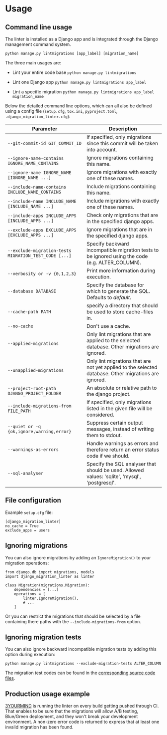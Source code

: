 # Usage

## Command line usage

The linter is installed as a Django app and is integrated through the Django management command system. 

`python manage.py lintmigrations [app_label] [migration_name]`

The three main usages are:

* Lint your entire code base
`python manage.py lintmigrations`

* Lint one Django app
`python manage.py lintmigrations app_label`

* Lint a specific migration
`python manage.py lintmigrations app_label migration_name`

Below the detailed command line options, which can all also be defined using a config file (`setup.cfg`, `tox.ini`, `pyproject.toml`, `.django_migration_linter.cfg`):

| Parameter                                             | Description                                                                                           |
|-------------------------------------------------------|-------------------------------------------------------------------------------------------------------|
| `--git-commit-id GIT_COMMIT_ID`                       | If specified, only migrations since this commit will be taken into account.                           |
| `--ignore-name-contains IGNORE_NAME_CONTAINS`         | Ignore migrations containing this name.                                                               |
| `--ignore-name IGNORE_NAME [IGNORE_NAME ...]`         | Ignore migrations with exactly one of these names.                                                    |
| `--include-name-contains INCLUDE_NAME_CONTAINS`       | Include migrations containing this name.                                                              |
| `--include-name INCLUDE_NAME [INCLUDE_NAME ...]`      | Include migrations with exactly one of these names.                                                   |
| `--include-apps INCLUDE_APPS [INCLUDE_APPS ...]`      | Check only migrations that are in the specified django apps.                                          |
| `--exclude-apps EXCLUDE_APPS [EXCLUDE_APPS ...]`      | Ignore migrations that are in the specified django apps.                                              |
| `--exclude-migration-tests MIGRATION_TEST_CODE [...]` | Specify backward incompatible migration tests to be ignored using the code (e.g. ALTER_COLUMN).       |
| `--verbosity or -v {0,1,2,3}`                         | Print more information during execution.                                                              |
| `--database DATABASE`                                 | Specify the database for which to generate the SQL. Defaults to *default*.                            |
| `--cache-path PATH`                                   | specify a directory that should be used to store cache-files in.                                      |
| `--no-cache`                                          | Don't use a cache.                                                                                    |
| `--applied-migrations`                                | Only lint migrations that are applied to the selected database. Other migrations are ignored.         |
| `--unapplied-migrations`                              | Only lint migrations that are not yet applied to the selected database. Other migrations are ignored. |
| `--project-root-path DJANGO_PROJECT_FOLDER`           | An absolute or relative path to the django project.                                                   |
| `--include-migrations-from FILE_PATH`                 | If specified, only migrations listed in the given file will be considered.                            |
| `--quiet or -q {ok,ignore,warning,error}`             | Suppress certain output messages, instead of writing them to stdout.                                  |
| `--warnings-as-errors`                                | Handle warnings as errors and therefore return an error status code if we should.                     |
| `--sql-analyser`                                      | Specify the SQL analyser that should be used. Allowed values: 'sqlite', 'mysql', 'postgresql'.        |

## File configuration

Example `setup.cfg` file:

```
[django_migration_linter]
no_cache = True
exclude_apps = users
```

## Ignoring migrations

You can also ignore migrations by adding an `IgnoreMigration()` to your migration operations:
```
from django.db import migrations, models
import django_migration_linter as linter

class Migration(migrations.Migration):
    dependencies = [...]
    operations = [
        linter.IgnoreMigration(),
        # ...
    ]
```

Or you can restrict the migrations that should be selected by a file containing there paths with the `--include-migrations-from` option.

## Ignoring migration tests

You can also ignore backward incompatible migration tests by adding this option during execution:

`python manage.py lintmigrations --exclude-migration-tests ALTER_COLUMN`

The migration test codes can be found in the [corresponding source code files](../django_migration_linter/sql_analyser/base.py).

## Production usage example

[3YOURMIND](https://www.3yourmind.com/) is running the linter on every build getting pushed through CI.
That enables to be sure that the migrations will allow A/B testing, Blue/Green deployment, and they won't break your development environment.
A non-zero error code is returned to express that at least one invalid migration has been found.
